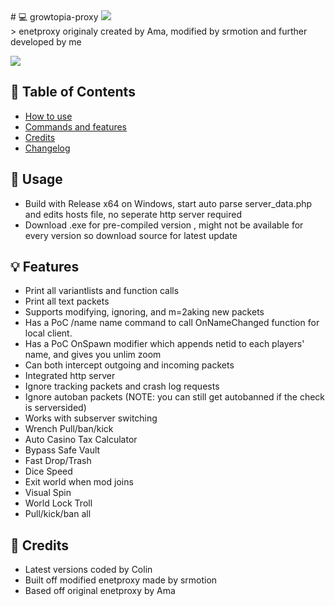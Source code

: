 <div allign="center">
 # 💻 growtopia-proxy
 <img src="https://static.thenounproject.com/png/2146913-200.png">
 </div>
> enetproxy originaly created by Ama, modified by srmotion and further developed by me
 
<img src="https://img.shields.io/static/v1?label=Version&message=2.4&color=orange"></img>
## 🚩 Table of Contents
- [How to use](#-usage)
- [Commands and features](#-features)
- [Credits](#-credits)
- [Changelog](#-changelog)


## 🔨 Usage
* Build with Release x64 on Windows, start auto parse server_data.php and edits hosts file, no seperate http server required
* Download .exe for pre-compiled version , might not be available for every version so download source for latest update


## 💡 Features
* Print all variantlists and function calls
* Print all text packets
* Supports modifying, ignoring, and m=2aking new packets
* Has a PoC /name name command to call OnNameChanged function for local client.
* Has a PoC OnSpawn modifier which appends netid to each players' name, and gives you unlim zoom
* Can both intercept outgoing and incoming packets
* Integrated http server
* Ignore tracking packets and crash log requests
* Ignore autoban packets (NOTE: you can still get autobanned if the check is serversided)
* Works with subserver switching
* Wrench Pull/ban/kick
* Auto Casino Tax Calculator
* Bypass Safe Vault
* Fast Drop/Trash
* Dice Speed
* Exit world when mod joins
* Visual Spin
* World Lock Troll
* Pull/kick/ban all

## 

## 📑 Credits
* Latest versions coded by Colin 
* Built off modified enetproxy made by srmotion
* Based off original enetproxy by Ama 
